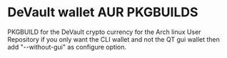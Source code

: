 # DeVault wallet AUR PKGBUILDS
PKGBUILD for the DeVault crypto currency for the Arch linux User Repository
if you only want the CLI wallet and not the QT gui wallet then add "--without-gui" as configure option.
